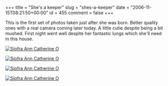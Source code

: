 +++
title = "She's a keeper"
slug = "shes-a-keeper"
date = "2006-11-15T08:21:50+00:00"
id = 455
comment = false
+++

This is the first set of photos taken just after she was born. Better quality ones with a real camera coming later today. A little cutie despite being a bit mushed. First night went well despite her fantastic lungs which she'll need in this house.

[![Síofra Ann Catherine O](http://static.flickr.com/117/297933843_ce2cdd549f_m.jpg)](http://www.flickr.com/photos/bandon1/297933843/ "Photo Sharing")

[![Síofra Ann Catherine O](http://static.flickr.com/117/297933635_8a65117fe7_m.jpg)](http://www.flickr.com/photos/bandon1/297933635/ "Photo Sharing")

[![Síofra Ann Catherine O](http://static.flickr.com/105/297933477_c8eded358a_m.jpg)](http://www.flickr.com/photos/bandon1/297933477/ "Photo Sharing")

[![Síofra Ann Catherine O](http://static.flickr.com/118/297933328_72f1cf3967_m.jpg)](http://www.flickr.com/photos/bandon1/297933328/ "Photo Sharing")
